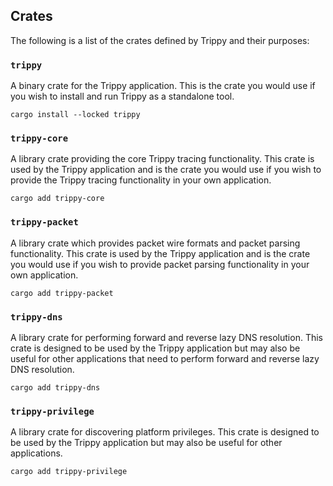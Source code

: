 ## Crates

The following is a list of the crates defined by Trippy and their purposes:

### `trippy`

A binary crate for the Trippy application. This is the crate you would use if you wish to install and run Trippy as a
standalone tool.

```shell
cargo install --locked trippy
```

### `trippy-core`

A library crate providing the core Trippy tracing functionality. This crate is used by the Trippy application and is
the crate you would use if you wish to provide the Trippy tracing functionality in your own application.

```shell
cargo add trippy-core
```

### `trippy-packet`

A library crate which provides packet wire formats and packet parsing functionality. This crate is used by the Trippy
application and is the crate you would use if you wish to provide packet parsing functionality in your own application.

```shell
cargo add trippy-packet
```

### `trippy-dns`

A library crate for performing forward and reverse lazy DNS resolution. This crate is designed to be used by the Trippy
application but may also be useful for other applications that need to perform forward and reverse lazy DNS resolution.

```shell
cargo add trippy-dns
```

### `trippy-privilege`

A library crate for discovering platform privileges. This crate is designed to be used by the Trippy application but
may also be useful for other applications.

```shell
cargo add trippy-privilege
```